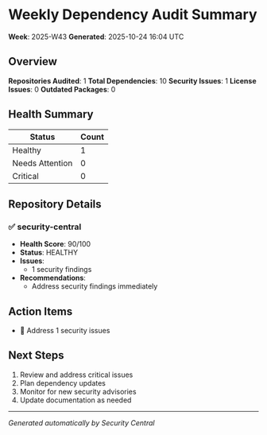 # Weekly Dependency Audit Summary
    
**Week**: 2025-W43
**Generated**: 2025-10-24 16:04 UTC

## Overview

**Repositories Audited**: 1
**Total Dependencies**: 10
**Security Issues**: 1
**License Issues**: 0
**Outdated Packages**: 0

## Health Summary

| Status | Count |
|--------|-------|
| Healthy | 1 |
| Needs Attention | 0 |
| Critical | 0 |

## Repository Details

### ✅ security-central

- **Health Score**: 90/100
- **Status**: HEALTHY
- **Issues**:
  - 1 security findings
- **Recommendations**:
  - Address security findings immediately

## Action Items

- 🚨 Address 1 security issues

## Next Steps

1. Review and address critical issues
2. Plan dependency updates
3. Monitor for new security advisories
4. Update documentation as needed

---

*Generated automatically by Security Central*
